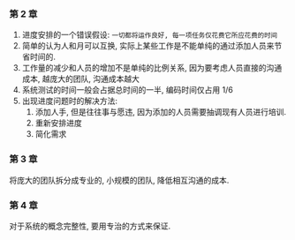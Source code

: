 

### 第 2 章

1. 进度安排的一个错误假设: `一切都将运作良好, 每一项任务仅花费它所应花费的时间`
2. 简单的认为人和月可以互换, 实际上某些工作是不能单纯的通过添加人员来节省时间的. 
3. 工作量的减少和人员的增加不是单纯的比例关系, 因为要考虑人员直接的沟通成本, 越庞大的团队, 沟通成本越大
4. 系统测试的时间一般会占据总时间的一半, 编码时间仅占用 1/6
5. 出现进度问题时的解决方法:
   1. 添加人手, 但是往往事与愿违, 因为添加的人员需要抽调现有人员进行培训.
   2. 重新安排进度
   3. 简化需求



### 第 3 章

将庞大的团队拆分成专业的, 小规模的团队, 降低相互沟通的成本.



### 第 4 章

对于系统的概念完整性, 要用专治的方式来保证.



